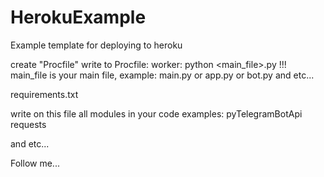 # HerokuExample
Example template for deploying to heroku


create "Procfile"
write to Procfile:
worker: python <main_file>.py   !!! main_file is your main file, example: main.py or app.py or bot.py and etc...

requirements.txt

write on this file all modules in your code
examples:
pyTelegramBotApi
requests 


and etc...



Follow me...
